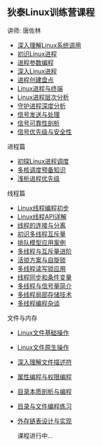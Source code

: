## 狄泰Linux训练营课程
讲师: 唐佐林  
- [深入理解Linux系统调用](深入理解Linux系统调用.md)
- [初识Linux进程](初识Linux进程.md)
- [进程参数编程](进程参数编程.md)
- [深入Linux进程](深入Linux进程.md)
- [进程创建盘点](进程创建盘点.md)
- [Linux进程与终端](Linux进程与终端.md)
- [Linux进程层次分析](Linux进程层次分析.md)
- [守护进程深度分析](守护进程深度分析.md)
- [信号发送与处理](信号发送与处理.md)
- [信号可靠性剖析](信号可靠性剖析.md)
- [信号优先级与安全性](信号优先级与安全性.md)

进程篇
- [初探Linux进程调度](初探Linux进程调度.md)
- [多核调度预备知识](多核调度预备知识.md)
- [浅析进程优先级](浅析进程优先级.md)

线程篇
- [Linux线程编程初步](Linux线程编程初步.md)
- [Linux线程API详解](Linux线程API详解.md)
- [线程的连接与分离](线程的连接与分离.md)
- [初识多线程互斥量](初识多线程互斥量.md)
- [排队模型应用案例](排队模型应用案例.md)
- [多线程与互斥量进阶](多线程与互斥量进阶.md)
- [活锁方案与自旋锁](活锁方案与自旋锁.md)
- [多线程读写锁应用](多线程读写锁应用.md)
- [线程同步和条件变量](线程同步和条件变量.md)
- [多线程与信号量简介](多线程与信号量简介.md)
- [多线程局部存储技术](多线程局部存储技术.md)
- [多线程编程杂谈](多线程编程杂谈.md)

文件与内存
- [Linux文件基础操作](Linux文件基础操作.md)
- [Linux文件原生操作](Linux文件原生操作.md)
- [深入理解文件描述符](深入理解文件描述符.md)
- [属性编程与权限编程](属性编程与权限编程.md)
- [目录本质剖析与编程](目录本质剖析与编程.md)
- [目录与文件编程练习](目录与文件编程练习.md)
- [外存链表设计与实现](外存链表设计与实现.md)


  课程进行中...
